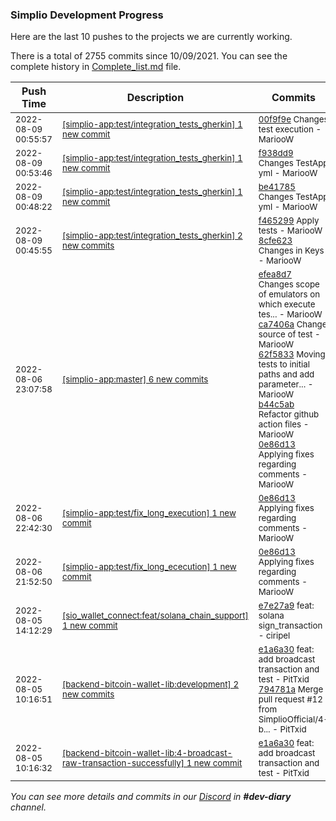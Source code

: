 
### Simplio Development Progress

Here are the last 10 pushes to the projects we are currently working.

There is a total of 2755 commits since 10/09/2021. You can see the complete history in
 [Complete_list.md](Complete_list.md) file.

| Push Time | Description | Commits |
| --- | --- | --- |
| <sub>2022-08-09 00:55:57</sub> | <sub>[[simplio-app:test/integration\_tests\_gherkin] 1 new commit](https://github.com/SimplioOfficial/simplio-app/commit/00f9f9e1a658a08863a2a4f2030722bd9e7e8493)</sub> | <sub>[00f9f9e](https://github.com/SimplioOfficial/simplio-app/commit/00f9f9e1a658a08863a2a4f2030722bd9e7e8493) Changes test execution - MariooW</sub> |
| <sub>2022-08-09 00:53:46</sub> | <sub>[[simplio-app:test/integration\_tests\_gherkin] 1 new commit](https://github.com/SimplioOfficial/simplio-app/commit/f938dd9eb45ec75b8ed3483fd52c39aa9eff3508)</sub> | <sub>[f938dd9](https://github.com/SimplioOfficial/simplio-app/commit/f938dd9eb45ec75b8ed3483fd52c39aa9eff3508) Changes TestApp yml - MariooW</sub> |
| <sub>2022-08-09 00:48:22</sub> | <sub>[[simplio-app:test/integration\_tests\_gherkin] 1 new commit](https://github.com/SimplioOfficial/simplio-app/commit/be41785f0aa88fc9bf08f95fb6800c809ecbbe33)</sub> | <sub>[be41785](https://github.com/SimplioOfficial/simplio-app/commit/be41785f0aa88fc9bf08f95fb6800c809ecbbe33) Changes TestApp yml - MariooW</sub> |
| <sub>2022-08-09 00:45:55</sub> | <sub>[[simplio-app:test/integration\_tests\_gherkin] 2 new commits](https://github.com/SimplioOfficial/simplio-app/compare/f46529937571^...8cfe6235a5de)</sub> | <sub>[f465299](https://github.com/SimplioOfficial/simplio-app/commit/f4652993757147eb5966b5dfb4b39f38d6003ecd) Apply tests - MariooW<br>[8cfe623](https://github.com/SimplioOfficial/simplio-app/commit/8cfe6235a5de8c10a049fa0b00fa542fde784b94) Changes in Keys - MariooW</sub> |
| <sub>2022-08-06 23:07:58</sub> | <sub>[[simplio-app:master] 6 new commits](https://github.com/SimplioOfficial/simplio-app/compare/9811bb12e017...001348aec299)</sub> | <sub>[efea8d7](https://github.com/SimplioOfficial/simplio-app/commit/efea8d7f9cb1953b668842815f30cfdf21238f7f) Changes scope of emulators on which execute tes... - MariooW<br>[ca7406a](https://github.com/SimplioOfficial/simplio-app/commit/ca7406a23c81d63a16b816125e95158ed94b7ce9) Change source of test - MariooW<br>[62f5833](https://github.com/SimplioOfficial/simplio-app/commit/62f58335c0b949571e87c1c6b8732fa78f41acef) Moving tests to initial paths and add parameter... - MariooW<br>[b44c5ab](https://github.com/SimplioOfficial/simplio-app/commit/b44c5ab8802379e448a66fd16f59551d982c6d42) Refactor github action files - MariooW<br>[0e86d13](https://github.com/SimplioOfficial/simplio-app/commit/0e86d13fadf51d1cd1c3e62b5908f6394a03f28a) Applying fixes regarding comments - MariooW</sub> |
| <sub>2022-08-06 22:42:30</sub> | <sub>[[simplio-app:test/fix\_long\_execution] 1 new commit](https://github.com/SimplioOfficial/simplio-app/commit/0e86d13fadf51d1cd1c3e62b5908f6394a03f28a)</sub> | <sub>[0e86d13](https://github.com/SimplioOfficial/simplio-app/commit/0e86d13fadf51d1cd1c3e62b5908f6394a03f28a) Applying fixes regarding comments - MariooW</sub> |
| <sub>2022-08-06 21:52:50</sub> | <sub>[[simplio-app:test/fix\_long\_ececution] 1 new commit](https://github.com/SimplioOfficial/simplio-app/commit/0e86d13fadf51d1cd1c3e62b5908f6394a03f28a)</sub> | <sub>[0e86d13](https://github.com/SimplioOfficial/simplio-app/commit/0e86d13fadf51d1cd1c3e62b5908f6394a03f28a) Applying fixes regarding comments - MariooW</sub> |
| <sub>2022-08-05 14:12:29</sub> | <sub>[[sio_wallet_connect:feat/solana\_chain\_support] 1 new commit](https://github.com/SimplioOfficial/sio_wallet_connect/commit/e7e27a9321a1f7cfb426ac3ee5695ce7c1e51d77)</sub> | <sub>[e7e27a9](https://github.com/SimplioOfficial/sio_wallet_connect/commit/e7e27a9321a1f7cfb426ac3ee5695ce7c1e51d77) feat: solana sign_transaction - ciripel</sub> |
| <sub>2022-08-05 10:16:51</sub> | <sub>[[backend-bitcoin-wallet-lib:development] 2 new commits](https://github.com/SimplioOfficial/backend-bitcoin-wallet-lib/compare/56222e12f747...794781ad331b)</sub> | <sub>[e1a6a30](https://github.com/SimplioOfficial/backend-bitcoin-wallet-lib/commit/e1a6a3013576546a530fc9b64ac3810fad2d09b1) feat: add broadcast transaction and test - PitTxid<br>[794781a](https://github.com/SimplioOfficial/backend-bitcoin-wallet-lib/commit/794781ad331b50fe574cfae72530a9bd04ea4b86) Merge pull request #12 from SimplioOfficial/4-b... - PitTxid</sub> |
| <sub>2022-08-05 10:16:32</sub> | <sub>[[backend-bitcoin-wallet-lib:4\-broadcast\-raw\-transaction\-successfully] 1 new commit](https://github.com/SimplioOfficial/backend-bitcoin-wallet-lib/commit/e1a6a3013576546a530fc9b64ac3810fad2d09b1)</sub> | <sub>[e1a6a30](https://github.com/SimplioOfficial/backend-bitcoin-wallet-lib/commit/e1a6a3013576546a530fc9b64ac3810fad2d09b1) feat: add broadcast transaction and test - PitTxid</sub> |

_You can see more details and commits in our [Discord](https://discord.gg/aKhjuwZmdP) in **#dev-diary** channel._
